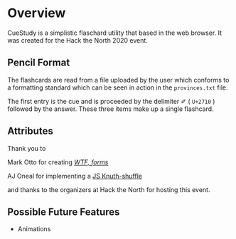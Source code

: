 # Overview
CueStudy is a simplistic flaschard utility that based in the web browser. It was created for the Hack the North 2020 event.

## Pencil Format
The flashcards are read from a file uploaded by the user which conforms to a formatting standard which can be seen in action in the `provinces.txt` file.

The first entry is the cue and is proceeded by the delimiter ✐ ( `U+2710` ) followed by the answer. These three items make up a single flashcard.

## Attributes
Thank you to

Mark Otto for creating [*WTF, forms*](http://wtfforms.com/)

AJ Oneal for implementing a [JS Knuth-shuffle](https://github.com/Daplie/knuth-shuffle/)

and thanks to the organizers at Hack the North for hosting this event.

## Possible Future Features
 - Animations

